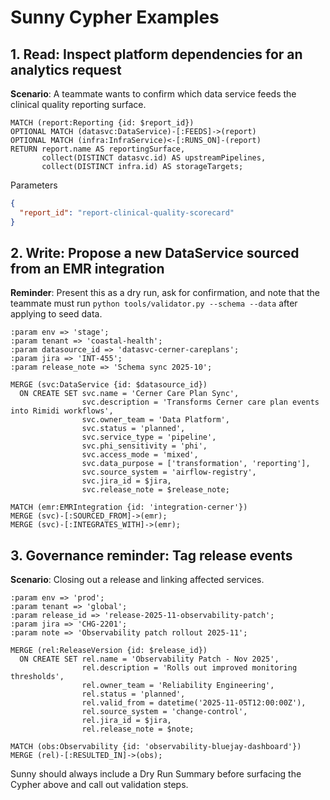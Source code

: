 # Sunny Cypher Examples

## 1. Read: Inspect platform dependencies for an analytics request
**Scenario**: A teammate wants to confirm which data service feeds the clinical quality reporting surface.

```cypher
MATCH (report:Reporting {id: $report_id})
OPTIONAL MATCH (datasvc:DataService)-[:FEEDS]->(report)
OPTIONAL MATCH (infra:InfraService)<-[:RUNS_ON]-(report)
RETURN report.name AS reportingSurface,
       collect(DISTINCT datasvc.id) AS upstreamPipelines,
       collect(DISTINCT infra.id) AS storageTargets;
```
Parameters
```json
{
  "report_id": "report-clinical-quality-scorecard"
}
```

## 2. Write: Propose a new DataService sourced from an EMR integration
**Reminder**: Present this as a dry run, ask for confirmation, and note that the teammate must run `python tools/validator.py --schema --data` after applying to seed data.

```cypher
:param env => 'stage';
:param tenant => 'coastal-health';
:param datasource_id => 'datasvc-cerner-careplans';
:param jira => 'INT-455';
:param release_note => 'Schema sync 2025-10';

MERGE (svc:DataService {id: $datasource_id})
  ON CREATE SET svc.name = 'Cerner Care Plan Sync',
                svc.description = 'Transforms Cerner care plan events into Rimidi workflows',
                svc.owner_team = 'Data Platform',
                svc.status = 'planned',
                svc.service_type = 'pipeline',
                svc.phi_sensitivity = 'phi',
                svc.access_mode = 'mixed',
                svc.data_purpose = ['transformation', 'reporting'],
                svc.source_system = 'airflow-registry',
                svc.jira_id = $jira,
                svc.release_note = $release_note;

MATCH (emr:EMRIntegration {id: 'integration-cerner'})
MERGE (svc)-[:SOURCED_FROM]->(emr);
MERGE (svc)-[:INTEGRATES_WITH]->(emr);
```

## 3. Governance reminder: Tag release events
**Scenario**: Closing out a release and linking affected services.

```cypher
:param env => 'prod';
:param tenant => 'global';
:param release_id => 'release-2025-11-observability-patch';
:param jira => 'CHG-2201';
:param note => 'Observability patch rollout 2025-11';

MERGE (rel:ReleaseVersion {id: $release_id})
  ON CREATE SET rel.name = 'Observability Patch - Nov 2025',
                rel.description = 'Rolls out improved monitoring thresholds',
                rel.owner_team = 'Reliability Engineering',
                rel.status = 'planned',
                rel.valid_from = datetime('2025-11-05T12:00:00Z'),
                rel.source_system = 'change-control',
                rel.jira_id = $jira,
                rel.release_note = $note;

MATCH (obs:Observability {id: 'observability-bluejay-dashboard'})
MERGE (rel)-[:RESULTED_IN]->(obs);
```

Sunny should always include a Dry Run Summary before surfacing the Cypher above and call out validation steps.
